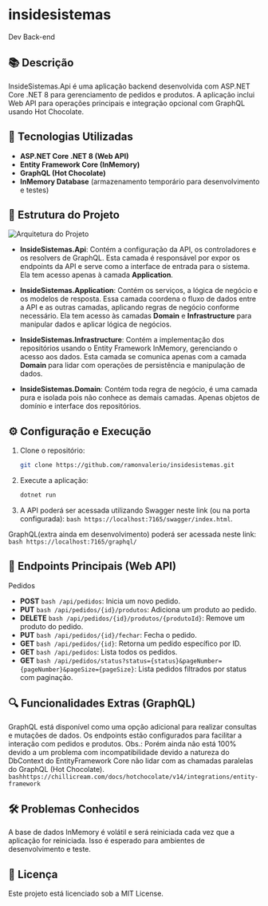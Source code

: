 # insidesistemas
Dev Back-end

## 📚 Descrição
InsideSistemas.Api é uma aplicação backend desenvolvida com ASP.NET Core .NET 8 para gerenciamento de pedidos e produtos. A aplicação inclui Web API para operações principais e integração opcional com GraphQL usando Hot Chocolate.

## 🚀 Tecnologias Utilizadas
- **ASP.NET Core .NET 8 (Web API)**
- **Entity Framework Core (InMemory)**
- **GraphQL (Hot Chocolate)**
- **InMemory Database** (armazenamento temporário para desenvolvimento e testes)

## 📂 Estrutura do Projeto
![Arquitetura do Projeto](images/estrutura_do_projeto.jpg)
- **InsideSistemas.Api**: Contém a configuração da API, os controladores e os resolvers de GraphQL. Esta camada é responsável por expor os endpoints da API e serve como a interface de entrada para o sistema. Ela tem acesso apenas à camada **Application**.

- **InsideSistemas.Application**: Contém os serviços, a lógica de negócio e os modelos de resposta. Essa camada coordena o fluxo de dados entre a API e as outras camadas, aplicando regras de negócio conforme necessário. Ela tem acesso às camadas **Domain** e **Infrastructure** para manipular dados e aplicar lógica de negócios.

- **InsideSistemas.Infrastructure**: Contém a implementação dos repositórios usando o Entity Framework InMemory, gerenciando o acesso aos dados. Esta camada se comunica apenas com a camada **Domain** para lidar com operações de persistência e manipulação de dados.

- **InsideSistemas.Domain**: Contém toda regra de negócio, é uma camada pura e isolada pois não conhece as demais camadas. Apenas objetos de domínio e interface dos repositórios.

## ⚙️ Configuração e Execução
1. Clone o repositório:
   ```bash
   git clone https://github.com/ramonvalerio/insidesistemas.git
   ```
2. Execute a aplicação:
	```bash
	dotnet run
	```
3. A API poderá ser acessada utilizando Swagger neste link (ou na porta configurada):
```bash https://localhost:7165/swagger/index.html```.

GraphQL(extra ainda em desenvolvimento) poderá ser acessada neste link:
```bash https://localhost:7165/graphql/```

## 📑 Endpoints Principais (Web API)

Pedidos
- **POST** ```bash /api/pedidos```: Inicia um novo pedido.
- **PUT** ```bash /api/pedidos/{id}/produtos```: Adiciona um produto ao pedido.
- **DELETE** ```bash /api/pedidos/{id}/produtos/{produtoId}```: Remove um produto do pedido.
- **PUT** ```bash /api/pedidos/{id}/fechar```: Fecha o pedido.
- **GET** ```bash /api/pedidos/{id}```: Retorna um pedido específico por ID.
- **GET** ```bash /api/pedidos```: Lista todos os pedidos.
- **GET** ```bash /api/pedidos/status?status={status}&pageNumber={pageNumber}&pageSize={pageSize}```: Lista pedidos filtrados por status com paginação.

## 🔍 Funcionalidades Extras (GraphQL)
GraphQL está disponível como uma opção adicional para realizar consultas e mutações de dados.
Os endpoints estão configurados para facilitar a interação com pedidos e produtos.
Obs.: Porém ainda não está 100% devido a um problema com incompatibilidade devido a natureza do DbContext do EntityFramework Core não lidar com as chamadas paralelas do GraphQL (Hot Chocolate).
```bashhttps://chillicream.com/docs/hotchocolate/v14/integrations/entity-framework```

## 🛠️ Problemas Conhecidos
A base de dados InMemory é volátil e será reiniciada cada vez que a aplicação for reiniciada. Isso é esperado para ambientes de desenvolvimento e teste.

## 📄 Licença
Este projeto está licenciado sob a MIT License.



